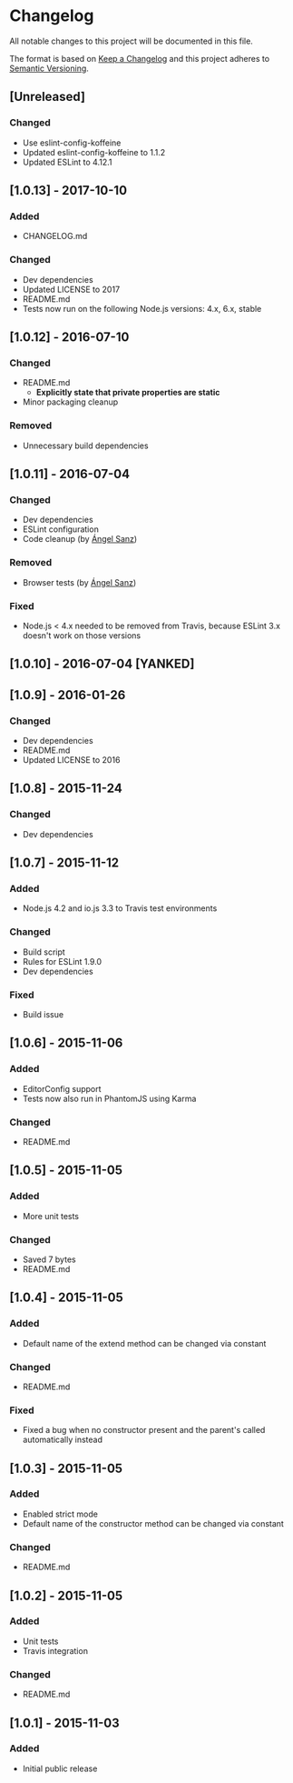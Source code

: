 # Changelog

All notable changes to this project will be documented in this file.

The format is based on [Keep a Changelog](http://keepachangelog.com/en/1.0.0/)
and this project adheres to [Semantic Versioning](http://semver.org/spec/v2.0.0.html).


## [Unreleased]

### Changed

- Use eslint-config-koffeine
- Updated eslint-config-koffeine to 1.1.2
- Updated ESLint to 4.12.1


## [1.0.13] - 2017-10-10

### Added

- CHANGELOG.md

### Changed

- Dev dependencies
- Updated LICENSE to 2017
- README.md
- Tests now run on the following Node.js versions: 4.x, 6.x, stable


## [1.0.12] - 2016-07-10

### Changed

- README.md
	- **Explicitly state that private properties are static**
- Minor packaging cleanup

### Removed

- Unnecessary build dependencies


## [1.0.11] - 2016-07-04

### Changed

- Dev dependencies
- ESLint configuration
- Code cleanup (by [Ángel Sanz](https://github.com/angelsanz))

### Removed

- Browser tests (by [Ángel Sanz](https://github.com/angelsanz))

### Fixed

- Node.js < 4.x needed to be removed from Travis, because ESLint 3.x doesn't work on those versions


## [1.0.10] - 2016-07-04 [YANKED]


## [1.0.9] - 2016-01-26

### Changed

- Dev dependencies
- README.md
- Updated LICENSE to 2016


## [1.0.8] - 2015-11-24

### Changed

- Dev dependencies


## [1.0.7] - 2015-11-12

### Added

- Node.js 4.2 and io.js 3.3 to Travis test environments

### Changed

- Build script
- Rules for ESLint 1.9.0
- Dev dependencies

### Fixed

- Build issue


## [1.0.6] - 2015-11-06

### Added

- EditorConfig support
- Tests now also run in PhantomJS using Karma

### Changed

- README.md


## [1.0.5] - 2015-11-05

### Added

- More unit tests

### Changed

- Saved 7 bytes
- README.md


## [1.0.4] - 2015-11-05

### Added

- Default name of the extend method can be changed via constant

### Changed

- README.md

### Fixed

- Fixed a bug when no constructor present and the parent's called automatically instead


## [1.0.3] - 2015-11-05

### Added

- Enabled strict mode
- Default name of the constructor method can be changed via constant

### Changed

- README.md


## [1.0.2] - 2015-11-05

### Added

- Unit tests
- Travis integration

### Changed

- README.md


## [1.0.1] - 2015-11-03

### Added

- Initial public release